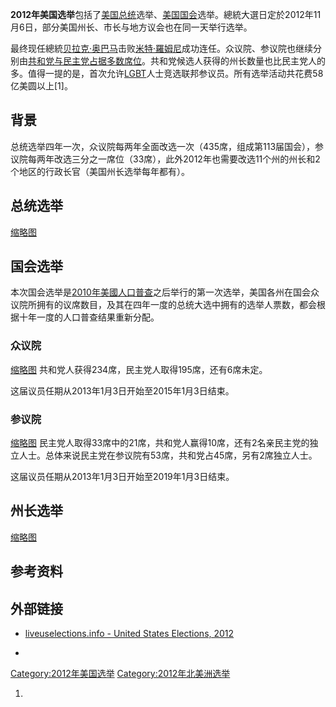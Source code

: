 **2012年美国选举**包括了[美国总统](../Page/美国总统.md "wikilink")选举、[美国国会](../Page/美国国会.md "wikilink")选举。總統大選日定於2012年11月6日，部分美国州长、市长与地方议会也在同一天举行选举。

最终现任總統[贝拉克·奥巴马](../Page/贝拉克·奥巴马.md "wikilink")击败[米特·羅姆尼](../Page/米特·羅姆尼.md "wikilink")成功连任。众议院、参议院也继续分别由[共和党与](https://zh.wikipedia.org/wiki/共和党_\(美国\) "wikilink")[民主党占据多数席位](https://zh.wikipedia.org/wiki/美国民主党 "wikilink")。共和党候选人获得的州长数量也比民主党人的多。值得一提的是，首次允许[LGBT](../Page/LGBT.md "wikilink")人士竞选联邦参议员。所有选举活动共花费58亿美圆以上\[1\]。

## 背景

总统选举四年一次，众议院每两年全面改选一次（435席，组成第113届国会），参议院每两年改选三分之一席位（33席），此外2012年也需要改选11个州的州长和2个地区的行政长官（美国州长选举每年都有）。

## 总统选举

[缩略图](https://zh.wikipedia.org/wiki/File:ElectoralCollege2012.svg "fig:缩略图")

## 国会选举

本次国会选举是[2010年美國人口普查](../Page/2010年美國人口普查.md "wikilink")之后举行的第一次选举，美国各州在国会众议院所拥有的议席数目，及其在四年一度的总统大选中拥有的选举人票数，都会根据十年一度的人口普查结果重新分配。

### 众议院

[缩略图](https://zh.wikipedia.org/wiki/File:US_House_2012.svg "fig:缩略图")
共和党人获得234席，民主党人取得195席，还有6席未定。

这届议员任期从2013年1月3日开始至2015年1月3日结束。

### 参议院

[缩略图](https://zh.wikipedia.org/wiki/File:2012_Senate_election_results_map.svg "fig:缩略图")
民主党人取得33席中的21席，共和党人赢得10席，还有2名亲民主党的独立人士。总体来说民主党在参议院有53席，共和党占45席，另有2席独立人士。

这届议员任期从2013年1月3日开始至2019年1月3日结束。

## 州长选举

[缩略图](https://zh.wikipedia.org/wiki/File:2012_Gubernatorial_election_map.svg "fig:缩略图")

## 参考资料

## 外部链接

  - [liveuselections.info - United States
    Elections, 2012](https://web.archive.org/web/20120715053022/http://www.liveuselections.info/)

  -
[Category:2012年美国选举](https://zh.wikipedia.org/wiki/Category:2012年美国选举 "wikilink")
[Category:2012年北美洲选举](https://zh.wikipedia.org/wiki/Category:2012年北美洲选举 "wikilink")

1.